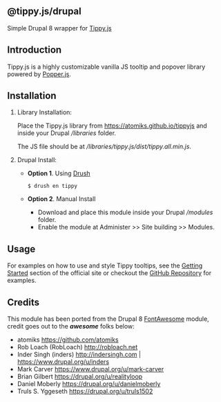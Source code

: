 @tippy.js/drupal
---------------------

Simple Drupal 8 wrapper for [Tippy.js](https://github.com/atomiks/tippyjs)

Introduction
---------------------

Tippy.js is a highly customizable vanilla JS tooltip and popover library powered by [Popper.js](https://popper.js.org).


Installation
---------------------

1. Library Installation:

    Place the Tippy.js library from https://atomiks.github.io/tippyjs and inside your Drupal */libraries* folder.

    The JS file should be at */libraries/tippy.js/dist/tippy.all.min.js*.

2. Drupal Install:
    - **Option 1**. Using [Drush](https://github.com/drush-ops/drush#readme)

        ```$ drush en tippy```

    - **Option 2**. Manual Install
        - Download and place this module inside your Drupal */modules* folder.
        - Enable the module at Administer >> Site building >> Modules.


Usage
---------------------
For examples on how to use and style Tippy tooltips, see the [Getting Started](https://atomiks.github.io/tippyjs/getting-started) section of the official site or checkout the [GitHub Repository](https://github.com/atomiks/tippyjs) for examples.


Credits
---------------------
This module has been ported from the Drupal 8 [FontAwesome](https://www.drupal.org/project/fontawesome) module, credit goes out to the **_awesome_** folks below:

* atomiks https://github.com/atomiks
* Rob Loach (RobLoach) http://robloach.net
* Inder Singh (inders) http://indersingh.com | https://www.drupal.org/u/inders
* Mark Carver https://www.drupal.org/u/mark-carver
* Brian Gilbert https://drupal.org/u/realityloop
* Daniel Moberly https://drupal.org/u/danielmoberly
* Truls S. Yggeseth https://drupal.org/u/truls1502
